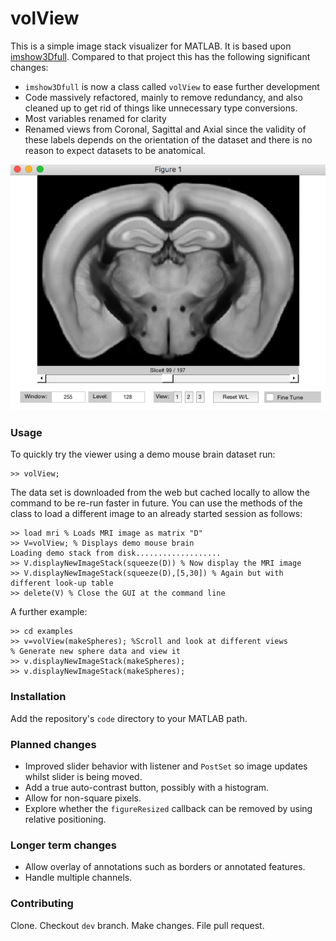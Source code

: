 # volView
This is a simple image stack visualizer for MATLAB. 
It is based upon [imshow3Dfull](https://www.mathworks.com/matlabcentral/fileexchange/47463-imshow3dfull). 
Compared to that project this has the following significant changes:
* `imshow3Dfull` is now a class called `volView` to ease further development
* Code massively refactored, mainly to remove redundancy, and also cleaned up to get rid of things like unnecessary type conversions.
* Most variables renamed for clarity
* Renamed views from Coronal, Sagittal and Axial since the validity of these labels depends on the orientation of the dataset and there is no reason to expect datasets to be anatomical. 


<img src="images/screenShot.png" />


### Usage
To quickly try the viewer using a demo mouse brain dataset run:
```
>> volView;
```
The data set is downloaded from the web but cached locally to allow the command to be re-run faster in future.
You can use the methods of the class to load a different image to an already started session as follows:

```
>> load mri % Loads MRI image as matrix "D"
>> V=volView; % Displays demo mouse brain
Loading demo stack from disk...................
>> V.displayNewImageStack(squeeze(D)) % Now display the MRI image
>> V.displayNewImageStack(squeeze(D),[5,30]) % Again but with different look-up table
>> delete(V) % Close the GUI at the command line
```

A further example:
```
>> cd examples
>> v=volView(makeSpheres); %Scroll and look at different views
% Generate new sphere data and view it
>> v.displayNewImageStack(makeSpheres);
>> v.displayNewImageStack(makeSpheres);
```

### Installation
Add the repository's `code` directory to your MATLAB path. 


### Planned changes
* Improved slider behavior with listener and `PostSet` so image updates whilst slider is being moved.
* Add a true auto-contrast button, possibly with a histogram. 
* Allow for non-square pixels.
* Explore whether the `figureResized` callback can be removed by using relative positioning.


### Longer term changes
* Allow overlay of annotations such as borders or annotated features.
* Handle multiple channels.


### Contributing
Clone. Checkout `dev` branch. Make changes. File pull request. 
